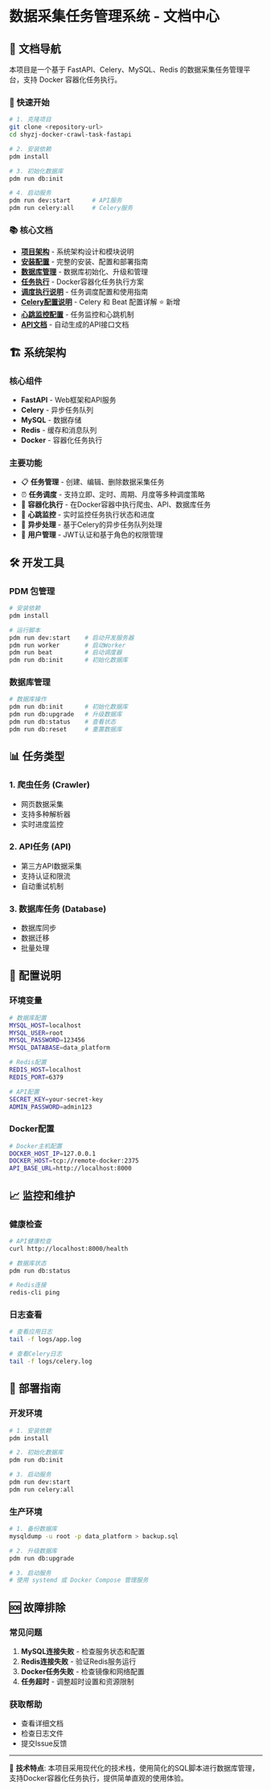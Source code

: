 # 数据采集任务管理系统 - 文档中心

## 📖 文档导航

本项目是一个基于 FastAPI、Celery、MySQL、Redis 的数据采集任务管理平台，支持 Docker 容器化任务执行。

### 🚀 快速开始

```bash
# 1. 克隆项目
git clone <repository-url>
cd shyzj-docker-crawl-task-fastapi

# 2. 安装依赖
pdm install

# 3. 初始化数据库
pdm run db:init

# 4. 启动服务
pdm run dev:start      # API服务
pdm run celery:all     # Celery服务
```

### 📚 核心文档

- **[项目架构](项目架构.md)** - 系统架构设计和模块说明
- **[安装配置](安装配置.md)** - 完整的安装、配置和部署指南
- **[数据库管理](数据库管理.md)** - 数据库初始化、升级和管理
- **[任务执行](任务执行.md)** - Docker容器化任务执行方案
- **[调度执行说明](调度执行说明.md)** - 任务调度配置和使用指南
- **[Celery配置说明](Celery配置说明.md)** - Celery 和 Beat 配置详解 ⭐ 新增
- **[心跳监控配置](心跳监控配置.md)** - 任务监控和心跳机制
- **[API文档](http://localhost:8000/docs)** - 自动生成的API接口文档

## 🏗️ 系统架构

### 核心组件
- **FastAPI** - Web框架和API服务
- **Celery** - 异步任务队列
- **MySQL** - 数据存储
- **Redis** - 缓存和消息队列
- **Docker** - 容器化任务执行

### 主要功能
- 📋 **任务管理** - 创建、编辑、删除数据采集任务
- ⏰ **任务调度** - 支持立即、定时、周期、月度等多种调度策略
- 🐳 **容器化执行** - 在Docker容器中执行爬虫、API、数据库任务
- 💓 **心跳监控** - 实时监控任务执行状态和进度
- 🔄 **异步处理** - 基于Celery的异步任务队列处理
- 👤 **用户管理** - JWT认证和基于角色的权限管理

## 🛠️ 开发工具

### PDM 包管理
```bash
# 安装依赖
pdm install

# 运行脚本
pdm run dev:start    # 启动开发服务器
pdm run worker       # 启动Worker
pdm run beat         # 启动调度器
pdm run db:init      # 初始化数据库
```

### 数据库管理
```bash
# 数据库操作
pdm run db:init      # 初始化数据库
pdm run db:upgrade   # 升级数据库
pdm run db:status    # 查看状态
pdm run db:reset     # 重置数据库
```

## 📊 任务类型

### 1. 爬虫任务 (Crawler)
- 网页数据采集
- 支持多种解析器
- 实时进度监控

### 2. API任务 (API)
- 第三方API数据采集
- 支持认证和限流
- 自动重试机制

### 3. 数据库任务 (Database)
- 数据库同步
- 数据迁移
- 批量处理

## 🔧 配置说明

### 环境变量
```bash
# 数据库配置
MYSQL_HOST=localhost
MYSQL_USER=root
MYSQL_PASSWORD=123456
MYSQL_DATABASE=data_platform

# Redis配置
REDIS_HOST=localhost
REDIS_PORT=6379

# API配置
SECRET_KEY=your-secret-key
ADMIN_PASSWORD=admin123
```

### Docker配置
```bash
# Docker主机配置
DOCKER_HOST_IP=127.0.0.1
DOCKER_HOST=tcp://remote-docker:2375
API_BASE_URL=http://localhost:8000
```

## 📈 监控和维护

### 健康检查
```bash
# API健康检查
curl http://localhost:8000/health

# 数据库状态
pdm run db:status

# Redis连接
redis-cli ping
```

### 日志查看
```bash
# 查看应用日志
tail -f logs/app.log

# 查看Celery日志
tail -f logs/celery.log
```

## 🚀 部署指南

### 开发环境
```bash
# 1. 安装依赖
pdm install

# 2. 初始化数据库
pdm run db:init

# 3. 启动服务
pdm run dev:start
pdm run celery:all
```

### 生产环境
```bash
# 1. 备份数据库
mysqldump -u root -p data_platform > backup.sql

# 2. 升级数据库
pdm run db:upgrade

# 3. 启动服务
# 使用 systemd 或 Docker Compose 管理服务
```

## 🆘 故障排除

### 常见问题
1. **MySQL连接失败** - 检查服务状态和配置
2. **Redis连接失败** - 验证Redis服务运行
3. **Docker任务失败** - 检查镜像和网络配置
4. **任务超时** - 调整超时设置和资源限制

### 获取帮助
- 查看详细文档
- 检查日志文件
- 提交Issue反馈

---

📝 **技术特点**: 本项目采用现代化的技术栈，使用简化的SQL脚本进行数据库管理，支持Docker容器化任务执行，提供简单直观的使用体验。